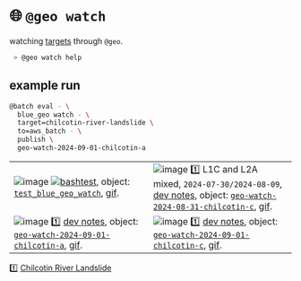 # 🌐 `@geo watch`

watching [targets](./targets.yaml) through `@geo`.

```bash
 > @geo watch help
```

## example run

```bash
@batch eval - \
  blue_geo watch - \
  target=chilcotin-river-landslide \
  to=aws_batch - \
  publish \
  geo-watch-2024-09-01-chilcotin-a
```

|   |   |
| --- | --- |
| ![image](https://kamangir-public.s3.ca-central-1.amazonaws.com/test_blue_geo_watch/test_blue_geo_watch.gif?raw=true&random=2T5sgfcpJYetSZyl) [![bashtest](https://github.com/kamangir/blue-geo/actions/workflows/bashtest.yml/badge.svg)](https://github.com/kamangir/blue-geo/actions/workflows/bashtest.yml), object: [`test_blue_geo_watch`](https://kamangir-public.s3.ca-central-1.amazonaws.com/test_blue_geo_watch.tar.gz), [gif](https://kamangir-public.s3.ca-central-1.amazonaws.com/test_blue_geo_watch/test_blue_geo_watch.gif). | ![image](https://kamangir-public.s3.ca-central-1.amazonaws.com/geo-watch-2024-08-31-chilcotin-c/geo-watch-2024-08-31-chilcotin-c.gif?raw=true&random=cxVaGk4dl7pdGmna) 1️⃣  L1C and L2A mixed, `2024-07-30/2024-08-09`, [dev notes](https://arash-kamangir.medium.com/%EF%B8%8F-conversations-with-ai-199-11f9b5497ef0), object: [`geo-watch-2024-08-31-chilcotin-c`](https://kamangir-public.s3.ca-central-1.amazonaws.com/geo-watch-2024-08-31-chilcotin-c.tar.gz), [gif](https://kamangir-public.s3.ca-central-1.amazonaws.com/geo-watch-2024-08-31-chilcotin-c/geo-watch-2024-08-31-chilcotin-c.gif). |
| ![image](https://kamangir-public.s3.ca-central-1.amazonaws.com/geo-watch-2024-09-01-chilcotin-a/geo-watch-2024-09-01-chilcotin-a-2X.gif?raw=true&random=xTxo2JD0YmVJAtkh) 1️⃣ [dev notes](https://arash-kamangir.medium.com/%EF%B8%8F-conversations-with-ai-201-d64e9bb3716b), object: [`geo-watch-2024-09-01-chilcotin-a`](https://kamangir-public.s3.ca-central-1.amazonaws.com/geo-watch-2024-09-01-chilcotin-a.tar.gz), [gif](https://kamangir-public.s3.ca-central-1.amazonaws.com/geo-watch-2024-09-01-chilcotin-a/geo-watch-2024-09-01-chilcotin-a.gif). | ![image](https://kamangir-public.s3.ca-central-1.amazonaws.com/geo-watch-2024-09-01-chilcotin-c/geo-watch-2024-09-01-chilcotin-c-2X.gif?raw=true&random=LqUivrbsxf9Me0G4) 1️⃣ [dev notes](https://arash-kamangir.medium.com/%EF%B8%8F-conversations-with-ai-202-d59ba811398b), object: [`geo-watch-2024-09-01-chilcotin-c`](https://kamangir-public.s3.ca-central-1.amazonaws.com/geo-watch-2024-09-01-chilcotin-c.tar.gz), [gif](https://kamangir-public.s3.ca-central-1.amazonaws.com/geo-watch-2024-09-01-chilcotin-c/geo-watch-2024-09-01-chilcotin-c.gif). |

1️⃣ [Chilcotin River Landslide](./targets/chilcotin-river-landslide.md)
